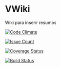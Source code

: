 # VWiki

Wiki para inserir resumos

[![Code Climate](https://codeclimate.com/github/VWApplications/VWiki/badges/gpa.svg)](https://codeclimate.com/github/VWApplications/VWiki)

[![Issue Count](https://codeclimate.com/github/VWApplications/VWiki/badges/issue_count.svg)](https://codeclimate.com/github/VWApplications/VWiki)

[![Coverage Status](https://coveralls.io/repos/github/VWApplications/VWiki/badge.svg?branch=master)](https://coveralls.io/github/VWApplications/VWiki?branch=master)

[![Build Status](https://travis-ci.org/VWApplications/VWiki.svg?branch=master)](https://travis-ci.org/VWApplications/VWiki)
